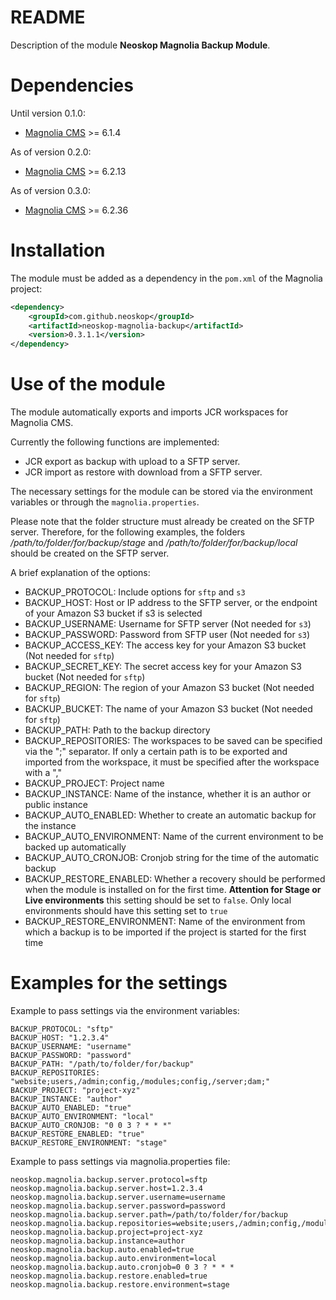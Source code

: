 # README

Description of the module **Neoskop Magnolia Backup Module**.

# Dependencies

Until version 0.1.0:

- [Magnolia CMS][1] >= 6.1.4

As of version 0.2.0:

- [Magnolia CMS][1] >= 6.2.13

As of version 0.3.0:

- [Magnolia CMS][1] >= 6.2.36

# Installation

The module must be added as a dependency in the `pom.xml` of the Magnolia project:

```xml
<dependency>
    <groupId>com.github.neoskop</groupId>
    <artifactId>neoskop-magnolia-backup</artifactId>
    <version>0.3.1.1</version>
</dependency>
```

# Use of the module

The module automatically exports and imports JCR workspaces for Magnolia CMS.

Currently the following functions are implemented:

- JCR export as backup with upload to a SFTP server.
- JCR import as restore with download from a SFTP server.

The necessary settings for the module can be stored via the environment variables or through the `magnolia.properties`.

Please note that the folder structure must already be created on the SFTP server. Therefore, for the following examples, the folders _/path/to/folder/for/backup/stage_ and _/path/to/folder/for/backup/local_ should be created on the SFTP server.

A brief explanation of the options:

- BACKUP_PROTOCOL: Include options for `sftp` and `s3`
- BACKUP_HOST: Host or IP address to the SFTP server, or the endpoint of your Amazon S3 bucket if s3 is selected
- BACKUP_USERNAME: Username for SFTP server (Not needed for `s3`)
- BACKUP_PASSWORD: Password from SFTP user (Not needed for `s3`)
- BACKUP_ACCESS_KEY: The access key for your Amazon S3 bucket (Not needed for `sftp`)
- BACKUP_SECRET_KEY: The secret access key for your Amazon S3 bucket (Not needed for `sftp`)
- BACKUP_REGION: The region of your Amazon S3 bucket (Not needed for `sftp`)
- BACKUP_BUCKET: The name of your Amazon S3 bucket (Not needed for `sftp`)
- BACKUP_PATH: Path to the backup directory
- BACKUP_REPOSITORIES: The workspaces to be saved can be specified via the ";" separator. If only a certain path is to be exported and imported from the workspace, it must be specified after the workspace with a ","
- BACKUP_PROJECT: Project name
- BACKUP_INSTANCE: Name of the instance, whether it is an author or public instance
- BACKUP_AUTO_ENABLED: Whether to create an automatic backup for the instance
- BACKUP_AUTO_ENVIRONMENT: Name of the current environment to be backed up automatically
- BACKUP_AUTO_CRONJOB: Cronjob string for the time of the automatic backup
- BACKUP_RESTORE_ENABLED: Whether a recovery should be performed when the module is installed on for the first time. **Attention for Stage or Live environments** this setting should be set to `false`. Only local environments should have this setting set to `true`
- BACKUP_RESTORE_ENVIRONMENT: Name of the environment from which a backup is to be imported if the project is started for the first time

# Examples for the settings

Example to pass settings via the environment variables:

```
BACKUP_PROTOCOL: "sftp"
BACKUP_HOST: "1.2.3.4"
BACKUP_USERNAME: "username"
BACKUP_PASSWORD: "password"
BACKUP_PATH: "/path/to/folder/for/backup"
BACKUP_REPOSITORIES: "website;users,/admin;config,/modules;config,/server;dam;"
BACKUP_PROJECT: "project-xyz"
BACKUP_INSTANCE: "author"
BACKUP_AUTO_ENABLED: "true"
BACKUP_AUTO_ENVIRONMENT: "local"
BACKUP_AUTO_CRONJOB: "0 0 3 ? * * *"
BACKUP_RESTORE_ENABLED: "true"
BACKUP_RESTORE_ENVIRONMENT: "stage"
```

Example to pass settings via magnolia.properties file:

```
neoskop.magnolia.backup.server.protocol=sftp
neoskop.magnolia.backup.server.host=1.2.3.4
neoskop.magnolia.backup.server.username=username
neoskop.magnolia.backup.server.password=password
neoskop.magnolia.backup.server.path=/path/to/folder/for/backup
neoskop.magnolia.backup.repositories=website;users,/admin;config,/modules;config,/server;dam;
neoskop.magnolia.backup.project=project-xyz
neoskop.magnolia.backup.instance=author
neoskop.magnolia.backup.auto.enabled=true
neoskop.magnolia.backup.auto.environment=local
neoskop.magnolia.backup.auto.cronjob=0 0 3 ? * * *
neoskop.magnolia.backup.restore.enabled=true
neoskop.magnolia.backup.restore.environment=stage
```

[1]: https://www.magnolia-cms.com

